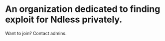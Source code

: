 # An organization dedicated to finding exploit for Ndless privately.

Want to join? Contact admins.

